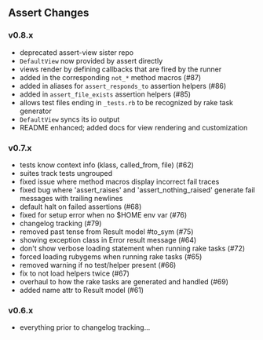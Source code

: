 ## Assert Changes

### v0.8.x
* deprecated assert-view sister repo
* `DefaultView` now provided by assert directly
* views render by defining callbacks that are fired by the runner
* added in the corresponding `not_*` method macros (#87)
* added in aliases for `assert_responds_to` assertion helpers (#86)
* added in `assert_file_exists` assertion helpers (#85)
* allows test files ending in `_tests.rb` to be recognized by rake task generator
* `DefaultView` syncs its io output
* README enhanced; added docs for view rendering and customization

### v0.7.x
* tests know context info (klass, called_from, file) (#62)
* suites track tests ungrouped
* fixed issue where method macros display incorrect fail traces
* fixed bug where 'assert_raises' and 'assert_nothing_raised' generate fail messages with trailing newlines
* default halt on failed assertions (#68)
* fixed for setup error when no $HOME env var (#76)
* changelog tracking (#79)
* removed past tense from Result model #to_sym (#75)
* showing exception class in Error result message (#64)
* don't show verbose loading statement when running rake tasks (#72)
* forced loading rubygems when running rake tasks (#65)
* removed warning if no test/helper present (#66)
* fix to not load helpers twice (#67)
* overhaul to how the rake tasks are generated and handled (#69)
* added name attr to Result model (#61)

### v0.6.x
* everything prior to changelog tracking...
